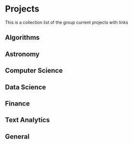 # Projects
This is a collection list of the group current projects with links


## Algorithms

## Astronomy

## Computer Science

## Data Science

## Finance

## Text Analytics

## General
